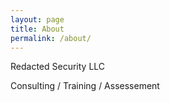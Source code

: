 ```yaml
---
layout: page
title: About
permalink: /about/
---
```


Redacted Security LLC

Consulting / Training / Assessement